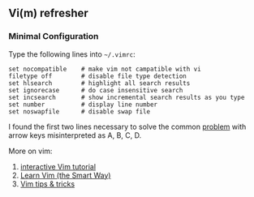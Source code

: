## Vi(m) refresher

### Minimal Configuration

Type the following lines into `~/.vimrc`:
```
set nocompatible    # make vim not campatible with vi
filetype off        # disable file type detection
set hlsearch        # highlight all search results
set ignorecase      # do case insensitive search 
set incsearch       # show incremental search results as you type
set number          # display line number
set noswapfile      # disable swap file
```

I found the first two lines necessary to solve the common [problem](https://vim.fandom.com/wiki/Fix_arrow_keys_that_display_A_B_C_D_on_remote_shell) with arrow keys misinterpreted as A, B, C, D.

More on vim:

1. [interactive Vim tutorial](https://www.openvim.com/)
2. [Learn Vim (the Smart Way)](https://github.com/iggredible/Learn-Vim)
3. [Vim tips & tricks](https://www.cs.swarthmore.edu/oldhelp/vim/home.html)